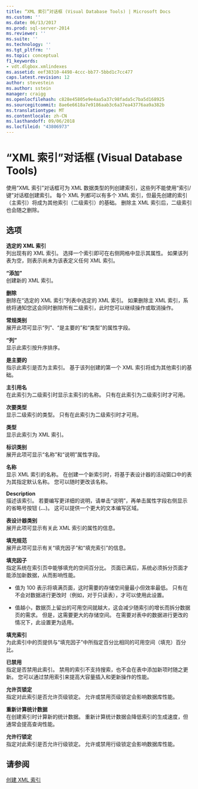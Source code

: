 ```yaml
---
title: “XML 索引”对话框 (Visual Database Tools) | Microsoft Docs
ms.custom: ''
ms.date: 06/13/2017
ms.prod: sql-server-2014
ms.reviewer: ''
ms.suite: ''
ms.technology: ''
ms.tgt_pltfrm: ''
ms.topic: conceptual
f1_keywords:
- vdt.dlgbox.xmlindexes
ms.assetid: eef38310-4498-4ccc-bb77-5bbd1c7cc477
caps.latest.revision: 12
author: stevestein
ms.author: sstein
manager: craigg
ms.openlocfilehash: c828e45805e9e4aa5a37c98fada5c7ba5d168925
ms.sourcegitcommit: 8ae6e6618a7e9186aab3c6a37ea43776aa9a382b
ms.translationtype: MT
ms.contentlocale: zh-CN
ms.lasthandoff: 09/06/2018
ms.locfileid: "43806973"
---
```

# <a name="xml-indexes-dialog-box-visual-database-tools"></a>“XML 索引”对话框 (Visual Database Tools)
  使用“XML 索引”对话框可为 XML 数据类型的列创建索引，这些列不能使用“索引/键”对话框创建索引。 每个 XML 列都可以有多个 XML 索引，但最先创建的索引（主索引）将成为其他索引（二级索引）的基础。 删除主 XML 索引后，二级索引也会随之删除。  
  
## <a name="options"></a>选项  
 **选定的 XML 索引**  
 列出现有的 XML 索引。 选择一个索引即可在右侧网格中显示其属性。 如果该列表为空，则表示尚未为该表定义任何 XML 索引。  
  
 **“添加”**  
 创建新的 XML 索引。  
  
 **删除**  
 删除在“选定的 XML 索引”列表中选定的 XML 索引。 如果删除主 XML 索引，系统将通知您这会同时删除所有二级索引，此时您可以继续操作或取消操作。  
  
 **常规类别**  
 展开此项可显示“列”、“是主要的”和“类型”的属性字段。  
  
 **“列”**  
 显示此索引按升序排序。  
  
 **是主要的**  
 指示此索引是否为主索引。 基于该列创建的第一个 XML 索引将成为其他索引的基础。  
  
 **主引用名**  
 在此索引为二级索引时显示主索引的名称。 只有在此索引为二级索引时才可用。  
  
 **次要类型**  
 显示二级索引的类型。 只有在此索引为二级索引时才可用。  
  
 **类型**  
 显示此索引为 XML 索引。  
  
 **标识类别**  
 展开此项可显示“名称”和“说明”属性字段。  
  
 **名称**  
 显示 XML 索引的名称。 在创建一个新索引时，将基于表设计器的活动窗口中的表为其指定默认名称。 您可以随时更改该名称。  
  
 **Description**  
 描述该索引。 若要编写更详细的说明，请单击“说明”，再单击属性字段右侧显示的省略号按钮 (**…**)。 这可以提供一个更大的文本编写区域。  
  
 **表设计器类别**  
 展开此项可显示有关此 XML 索引的属性的信息。  
  
 **填充规范**  
 展开此项可显示有关“填充因子”和“填充索引”的信息。  
  
 **填充因子**  
 指定系统在索引页中能够填充的空间百分比。 页面已满后，系统必须拆分页面才能添加新数据，从而影响性能。  
  
-   值为 100 表示将填满页面，这时需要的存储空间量最小但效率最低。 只有在不会对数据进行更改时（例如，对于只读表），才可以使用此设置。  
  
-   值越小，数据页上留出的可用空间就越大，这会减少随索引的增长而拆分数据页的需求。 但是，这需要更大的存储空间。 在需要对表中的数据进行更改的情况下，此设置更为适用。  
  
 **填充索引**  
 为此索引中的页提供与“填充因子”中所指定百分比相同的可用空间（填充）百分比。  
  
 **已禁用**  
 指定是否禁用此索引。 禁用的索引不支持搜索，也不会在表中添加新项时随之更新。 您可以通过禁用索引来提高大容量插入和更新操作的性能。  
  
 **允许页锁定**  
 指定对此索引是否允许页级锁定。 允许或禁用页级锁定会影响数据库性能。  
  
 **重新计算统计数据**  
 在创建索引时计算新的统计数据。 重新计算统计数据会降低索引的生成速度，但通常会提高查询性能。  
  
 **允许行锁定**  
 指定对此索引是否允许行级锁定。 允许或禁用行级锁定会影响数据库性能。  
  
## <a name="see-also"></a>请参阅  
 [创建 XML 索引](../../relational-databases/xml/create-xml-indexes.md)  
  
  
